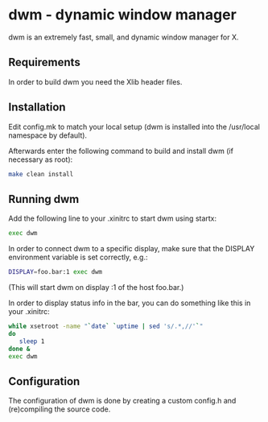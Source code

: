 dwm - dynamic window manager
============================
dwm is an extremely fast, small, and dynamic window manager for X.


Requirements
------------
In order to build dwm you need the Xlib header files.


Installation
------------
Edit config.mk to match your local setup (dwm is installed into
the /usr/local namespace by default).

Afterwards enter the following command to build and install dwm (if
necessary as root):
```bash
make clean install
```

Running dwm
-----------
Add the following line to your .xinitrc to start dwm using startx:

```bash 
exec dwm
```

In order to connect dwm to a specific display, make sure that
the DISPLAY environment variable is set correctly, e.g.:
```bash
DISPLAY=foo.bar:1 exec dwm
```
(This will start dwm on display :1 of the host foo.bar.)

In order to display status info in the bar, you can do something
like this in your .xinitrc:

```bash
while xsetroot -name "`date` `uptime | sed 's/.*,//'`"
do
   sleep 1
done &
exec dwm
```

Configuration
-------------
The configuration of dwm is done by creating a custom config.h
and (re)compiling the source code.
